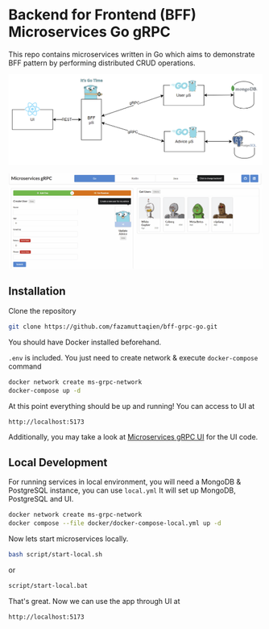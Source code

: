# Backend for Frontend (BFF) Microservices Go gRPC

This repo contains microservices written in Go which aims to demonstrate BFF pattern by performing distributed CRUD operations.

![](./img/go.png)

![](./img/ui.gif)


## Installation
Clone the repository
```bash
git clone https://github.com/fazamuttaqien/bff-grpc-go.git
```

You should have Docker installed beforehand.

`.env` is included. You just need to create network & execute `docker-compose` command

```bash
docker network create ms-grpc-network
docker-compose up -d
```

At this point everything should be up and running! You can access to UI at 

```bash
http://localhost:5173
```

Additionally, you may take a look at [Microservices gRPC UI](https://github.com/fazamuttaqien/microservices-grpc-ui/) for the UI code.

## Local Development
For running services in local environment, you will need a MongoDB & PostgreSQL instance, you can use `local.yml`
It will set up MongoDB, PostgreSQL and UI.

```bash
docker network create ms-grpc-network
docker compose --file docker/docker-compose-local.yml up -d
```

Now lets start microservices locally.
```bash
bash script/start-local.sh
```
or 
```bash
script/start-local.bat
```

That's great. Now we can use the app through UI at

```bash
http://localhost:5173
```


